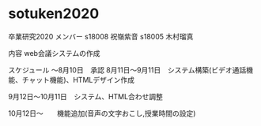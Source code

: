 # sotuken2020
卒業研究2020
メンバー
s18008 祝嶺紫音
s18005 木村瑠真

内容
web会議システムの作成

スケジュール
～8月10日　承認
8月11日～9月11日　システム構築(ビデオ通話機能、チャット機能)、HTMLデザイン作成

9月12日～10月11日　システム、HTML合わせ調整

10月12日～　　機能追加(音声の文字おこし,授業時間の設定)
